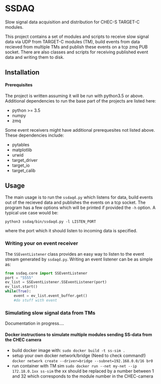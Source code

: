 # SSDAQ

Slow signal data acquisition and distribution for CHEC-S TARGET-C modules. 

This project contains a set of modules and scripts to receive slow signal data via UDP from TARGET-C modules (TM), build events from data recieved from multiple TMs and publish these  events on a tcp zmq PUB socket. There are also classes and scripts for receiving published event data and writing them to disk.


## Installation
#### Prerequisites

The project is written assuming it will be run with python3.5 or above. Additional dependencies to run the base part of the projects are listed here: 

* python >= 3.5
* numpy
* zmq

Some event receivers might have additional prerequesites not listed above. These dependencies include:

* pytables
* matplotlib
* urwid
* target_driver
* target_io
* target_calib

## Usage
The main usage is to run the `ssdaqd.py` which listens for data, build events out of the recieved data and publishes the events on a tcp socket. The program has a few options which will be printed if provided the `-h` option. A typical use case would be:

`python3 ssdaq/bin/ssdaqd.py -l LISTEN_PORT`

where the port which it should listen to incoming data is specified.

### Writing your on event receiver
The `SSEventListener` class provides an easy way to listen to the event stream generated by `ssdaqd.py`. Writing an event listener can be as simple as:

```python
from ssdaq.core import SSEventListener
port = "5555"
ev_list = SSEventListener.SSEventListener(port)
ev_list.start()
while(True):
	event = ev_list.event_buffer.get()
	#do stuff with event
```

### Simulating slow signal data from TMs
Documentation in progress....

#### Docker instructions to simulate multiple modules sending SS-data from the CHEC camera

* build docker image with:
	`sudo docker build -t ss-sim .`
* setup your own docker network/bridge (Need to check command!)
	`docker network create --driver=bridge --subnet=192.168.0.0/16 br0`
* run container with TM sim
	`sudo docker run --net my-net --ip 172.18.0.1xx ss-sim`
the xx should be replaced by a number between 1 and 32 which corresponds to
the module number in the CHEC-camera
